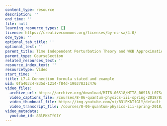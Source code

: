 ```yaml
---
content_type: resource
description: ''
end_time: ''
file: null
learning_resource_types: []
license: https://creativecommons.org/licenses/by-nc-sa/4.0/
ocw_type: ''
optional_tab_title: ''
optional_text: ''
parent_title: Time Independent Perturbation Theory and WKB Approximation
parent_type: CourseSection
related_resources_text: ''
resource_index_text: ''
resourcetype: Video
start_time: ''
title: L7.4 Connection formula stated and example
uid: 0fa403c4-835d-1214-f84d-19037831c476
video_files:
  archive_url: https://archive.org/download/MIT8.06S18/MIT8_06S18_L07S4_300k.mp4
  video_captions_file: /courses/8-06-quantum-physics-iii-spring-2018/8a5eed70ccc15022932382d4a35c2238_83lPKkTfGlY.vtt
  video_thumbnail_file: https://img.youtube.com/vi/83lPKkTfGlY/default.jpg
  video_transcript_file: /courses/8-06-quantum-physics-iii-spring-2018/79b702abecf1a65f621e0a04b2340fb4_83lPKkTfGlY.pdf
video_metadata:
  youtube_id: 83lPKkTfGlY
---
```


